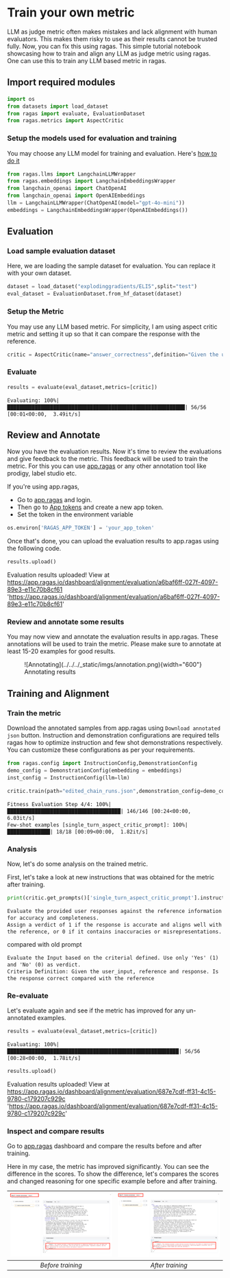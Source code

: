 # Train your own metric

LLM as judge metric often makes mistakes and lack alignment with human evaluators. This makes them risky to use as their results cannot be trusted fully. Now, you can fix this using ragas. This simple tutorial notebook showcasing how to train and align any LLM as judge metric using ragas. One can use this to train any LLM based metric in ragas. 


## Import required modules


```python
import os
from datasets import load_dataset
from ragas import evaluate, EvaluationDataset
from ragas.metrics import AspectCritic

```

### Setup the models used for evaluation and training
You may choose any LLM model for training and evaluation. Here's [how to do it](../customize_models.md)


```python
from ragas.llms import LangchainLLMWrapper
from ragas.embeddings import LangchainEmbeddingsWrapper
from langchain_openai import ChatOpenAI
from langchain_openai import OpenAIEmbeddings
llm = LangchainLLMWrapper(ChatOpenAI(model="gpt-4o-mini"))
embeddings = LangchainEmbeddingsWrapper(OpenAIEmbeddings())
```

## Evaluation

### Load sample evaluation dataset
Here, we are loading the sample dataset for evaluation. You can replace it with your own dataset. 


```python
dataset = load_dataset("explodinggradients/ELI5",split="test")
eval_dataset = EvaluationDataset.from_hf_dataset(dataset)
```

### Setup the Metric
You may use any LLM based metric. For simplicity, I am using aspect critic metric and setting it up so that it can compare the response with the reference.


```python
critic = AspectCritic(name="answer_correctness",definition="Given the user_input, reference and response. Is the response correct compared with the reference",llm=llm)

```

### Evaluate


```python
results = evaluate(eval_dataset,metrics=[critic])

```

    Evaluating: 100%|██████████████████████████████████████████████████████████| 56/56 [00:01<00:00,  3.49it/s]



## Review and Annotate

Now you have the evaluation results. Now it's time to review the evaluations and give feedback to the metric. This feedback will be used to train the metric. For this you can use [app.ragas](https://app.ragas.io) or any other annotation tool like prodigy, label studio etc.

If you're using app.ragas,

- Go to [app.ragas](https://app.ragas.io) and login.
- Then go to [App tokens](https://app.ragas.io/dashboard/settings/app-tokens) and create a new app token.
- Set the token in the environment variable

```python
os.environ['RAGAS_APP_TOKEN'] = 'your_app_token'
```

Once that's done, you can upload the evaluation results to app.ragas using the following code.

```python
results.upload()
```

Evaluation results uploaded! View at https://app.ragas.io/dashboard/alignment/evaluation/a6baf6ff-027f-4097-89e3-e11c70b8cf61
'https://app.ragas.io/dashboard/alignment/evaluation/a6baf6ff-027f-4097-89e3-e11c70b8cf61'



### Review and annotate some results
You may now view and annotate the evaluation results in app.ragas. These annotations will be used to train the metric. Please make sure to annotate at least 15-20 examples for good results.

<figure markdown="span">
  ![Annotating](../../../_static/imgs/annotation.png){width="600"}
  <figcaption>Annotating results</figcaption>
</figure>


## Training and Alignment

### Train the metric
Download the annotated samples from app.ragas using `Download annotated json` button. 
Instruction and demonstration configurations are required tells ragas how to optimize instruction and few shot demonstrations respectively. You can customize these configurations as per your requirements.

```python
from ragas.config import InstructionConfig,DemonstrationConfig
demo_config = DemonstrationConfig(embedding = embeddings)
inst_config = InstructionConfig(llm=llm)
```


```python
critic.train(path="edited_chain_runs.json",demonstration_config=demo_config,instruction_config=inst_config)
```

    Fitness Evaluation Step 4/4: 100%|█████████████████████████████████████| 146/146 [00:24<00:00,  6.03it/s]
    Few-shot examples [single_turn_aspect_critic_prompt]: 100%|██████████████| 18/18 [00:09<00:00,  1.82it/s]


### Analysis
Now, let's do some analysis on the trained metric.

First, let's take a look at new instructions that was obtained for the metric after training.


```python
print(critic.get_prompts()['single_turn_aspect_critic_prompt'].instruction)
```

```
Evaluate the provided user responses against the reference information for accuracy and completeness. 
Assign a verdict of 1 if the response is accurate and aligns well with the reference, or 0 if it contains inaccuracies or misrepresentations.
```

compared with old prompt
```
Evaluate the Input based on the criterial defined. Use only 'Yes' (1) and 'No' (0) as verdict.
Criteria Definition: Given the user_input, reference and response. Is the response correct compared with the reference
```


### Re-evaluate
Let's evaluate again and see if the metric has improved for any un-annotated examples.


```python
results = evaluate(eval_dataset,metrics=[critic])

```

    Evaluating: 100%|████████████████████████████████████████████████████████| 56/56 [00:28<00:00,  1.78it/s]



```python
results.upload()
```

Evaluation results uploaded! View at https://app.ragas.io/dashboard/alignment/evaluation/687e7cdf-ff31-4c15-9780-c179207c929c
'https://app.ragas.io/dashboard/alignment/evaluation/687e7cdf-ff31-4c15-9780-c179207c929c'

### Inspect and compare results

Go to [app.ragas](https://app.ragas.io/dashboard) dashboard and compare the results before and after training.

Here in my case, the metric has improved significantly. You can see the difference in the scores. To show the difference, let's compares the scores and changed reasoning for one specific example before and after training.

| ![Image 1](../../../_static/imgs/before_training.png) | ![Image 2](../../../_static/imgs/after_training.png) |
|:-------------------------------:|:-------------------------------:|
| *Before training*           | *After training*           |